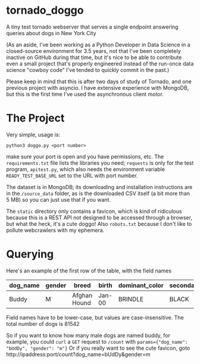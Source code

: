 # tornado_doggo
A tiny test tornado webserver that serves a single endpoint answering queries about dogs in New York City

(As an aside, I've been working as a Python Developer in Data Science in a closed-source environment for 3.5 years, not that I've been completely inactive on GitHub during that time, but it's nice to be able to contribute even a small project that's properly engineered instead of the run-once data science "cowboy code" I've tended to quickly commit in the past.)

Please keep in mind that this is after two days of study of Tornado, and one previous project with asyncio. I have extensive experience with MongoDB, but this is the first time I've used the asynchronous client motor.

# The Project
Very simple, usage is:

    python3 doggo.py <port number>

make sure your port is open and you have permissions, etc. The `requirements.txt` file lists the libraries you need; `requests` is only for the test program, `apitest.py`, which also needs the environment variable `READY_TEST_BASE_URL` set to the URL with port number.

The dataset is in MongoDB; its downloading and installation instructions are in the `/source_data` folder, as is the downloaded CSV itself (a bit more than 5 MB) so you can just use that if you want.

The `static` directory only contains a favicon, which is kind of ridiculous because this is a REST API not designed to be accessed through a browser, but what the heck, it's a cute doggo! Also `robots.txt` because I don't like to pollute webcrawlers with my ephemera.

# Querying
Here's an example of the first row of the table, with the field names

| dog_name | gender | breed        | birth  | dominant_color | secondary_color | third_color | spayed_or_neutered | guard_or_trained | borough   | zip_code |
| -------- | ------ | ------------ | ------ | -------------- | --------------- | ----------- | ------------------ | ---------------- | --------- | -------- |
| Buddy    | M      | Afghan Hound | Jan-00 | BRINDLE        | BLACK           | n/a         | Yes                | No               | Manhattan | 10003    |

Field names have to be lower-case, but values are case-insensitive. The total number of dogs is 81542

So if you want to know how many male dogs are named buddy, for example, you could `curl` a `GET` request to `/count` with `params={"dog_name": "bUdDy", "gender": "m"}`
Or if you really want to see the cute favicon, goto http://ipaddress:port/count?dog_name=bUdDy&gender=m